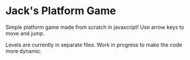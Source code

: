 # Jack's Platform Game
Simple platform game made from scratch in javascript! Use arrow keys to move and jump.

Levels are currently in separate files. Work in progress to make the code more dynamic.
